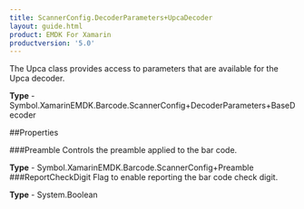 ```yaml
---
title: ScannerConfig.DecoderParameters+UpcaDecoder
layout: guide.html
product: EMDK For Xamarin 
productversion: '5.0' 
---
```

The Upca class provides access to parameters that are available for the Upca decoder.

**Type** - Symbol.XamarinEMDK.Barcode.ScannerConfig+DecoderParameters+BaseDecoder

##Properties

###Preamble
Controls the preamble applied to the bar code.

**Type** - Symbol.XamarinEMDK.Barcode.ScannerConfig+Preamble
###ReportCheckDigit
Flag to enable reporting the bar code check digit.

**Type** - System.Boolean
